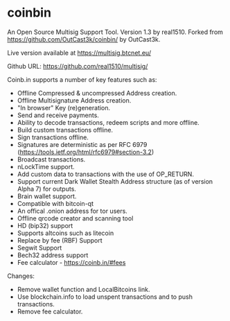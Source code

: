 coinbin
=======

An Open Source Multisig Support Tool. Version 1.3 by real1510.
Forked from https://github.com/OutCast3k/coinbin/ by OutCast3k.

Live version available at https://multisig.btcnet.eu/

Github URL: https://github.com/real1510/multisig/

Coinb.in supports a number of key features such as: 

- Offline Compressed & uncompressed Address creation.
- Offline Multisignature Address creation.
- "In browser" Key (re)generation. 
- Send and receive payments.
- Ability to decode transactions, redeem scripts and more offline.
- Build custom transactions offline.
- Sign transactions offline.
- Signatures are deterministic as per RFC 6979 (https://tools.ietf.org/html/rfc6979#section-3.2)
- Broadcast transactions.
- nLockTime support.
- Add custom data to transactions with the use of OP_RETURN.
- Support current Dark Wallet Stealth Address structure (as of version Alpha 7) for outputs.
- Brain wallet support.
- Compatible with bitcoin-qt
- An offical .onion address for tor users.
- Offline qrcode creator and scanning tool
- HD (bip32) support
- Supports altcoins such as litecoin
- Replace by fee (RBF) Support
- Segwit Support
- Bech32 address support
- Fee calculator - https://coinb.in/#fees

Changes:

- Remove wallet function and LocalBitcoins link.
- Use blockchain.info to load unspent transactions and to push transactions.
- Remove fee calculator.

